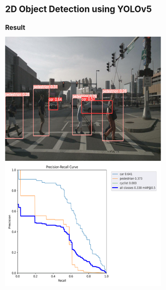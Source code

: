 # 2D Object Detection using YOLOv5
## Result
<img src="./img/n008-2018-08-28-16-43-51-0400__CAM_FRONT__1535489307412404.jpg" width = "600" height = "400">
<img src="./img/PR_curve.png" width = "600" height = "400">
